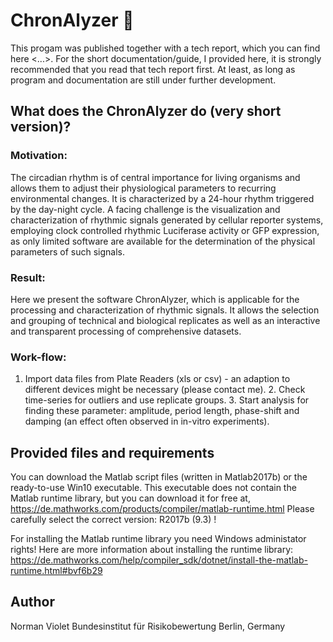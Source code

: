 # ChronAlyzer 👋

This progam was published together with a tech report, which you can find here <...>. For the short documentation/guide, I provided here, it is strongly recommended that you read that tech report first. At least, as long as program and documentation are still under further development.

## What does the ChronAlyzer do (very short version)?

### Motivation:
The circadian rhythm is of central importance for living organisms and allows them to adjust their physiological parameters to recurring environmental changes. It is characterized by a 24-hour rhythm triggered by the day-night cycle. A facing challenge is the visualization and characterization of rhythmic signals generated by cellular reporter systems, employing clock controlled rhythmic Luciferase activity or GFP expression, as only limited software are available for the determination of the physical parameters of such signals. 

### Result:
Here we present the software ChronAlyzer, which is applicable for the processing and characterization of rhythmic signals. It allows the selection and grouping of technical and biological replicates as well as an interactive and transparent processing of comprehensive datasets. 

### Work-flow:
1. Import data files from Plate Readers (xls or csv) - an adaption to different devices might be necessary (please contact me). 2. Check time-series for outliers and use replicate groups. 3. Start analysis for finding these parameter: amplitude, period length, phase-shift and damping (an effect often observed in in-vitro experiments). 

## Provided files and requirements

You can download the Matlab script files (written in Matlab2017b) or the ready-to-use Win10 executable. This executable does not contain the Matlab runtime library, but you can download it for free at, https://de.mathworks.com/products/compiler/matlab-runtime.html Please carefully select the correct version: R2017b (9.3) !

For installing the Matlab runtime library you need Windows administator rights! Here are more information about installing the runtime library: https://de.mathworks.com/help/compiler_sdk/dotnet/install-the-matlab-runtime.html#bvf6b29

## Author
Norman Violet
Bundesinstitut für Risikobewertung
Berlin, Germany

